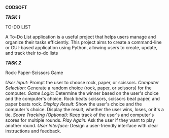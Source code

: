 **CODSOFT**

***TASK 1***

TO-DO LIST

A To-Do List application is a useful project that helps users manage
and organize their tasks efficiently. This project aims to create a
command-line or GUI-based application using Python, allowing users to create, update, and track their to-do lists

***TASK 2***

Rock-Paper-Scissors Game


*User Input:* Prompt the user to choose rock, paper, or scissors.
*Computer Selection:* Generate a random choice (rock, paper, or scissors) for
the computer.
*Game Logic:* Determine the winner based on the user's choice and the
computer's choice.
Rock beats scissors, scissors beat paper, and paper beats rock.
*Display Result:* Show the user's choice and the computer's choice.
Display the result, whether the user wins, loses, or it's a tie.
*Score Tracking (Optional):* Keep track of the user's and computer's scores for
multiple rounds.
*Play Again:* Ask the user if they want to play another round.
*User Interface:* Design a user-friendly interface with clear instructions and
feedback.
